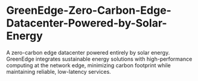 # GreenEdge-Zero-Carbon-Edge-Datacenter-Powered-by-Solar-Energy
A zero-carbon edge datacenter powered entirely by solar energy. GreenEdge integrates sustainable energy solutions with high-performance computing at the network edge, minimizing carbon footprint while maintaining reliable, low-latency services.
